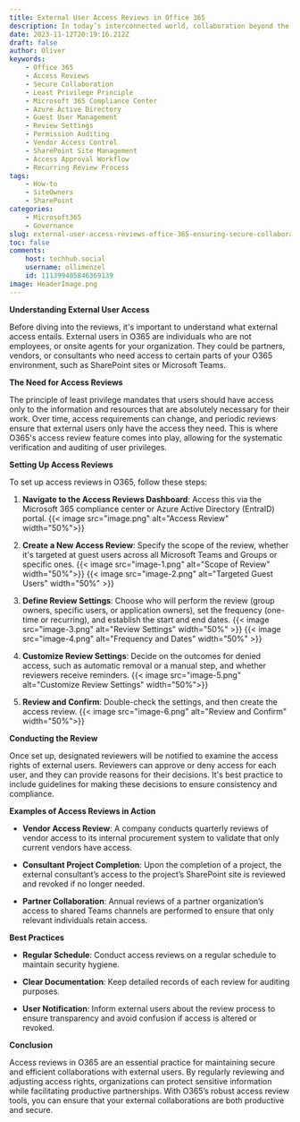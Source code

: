 ```yaml
---
title: External User Access Reviews in Office 365
description: In today’s interconnected world, collaboration beyond the walls of your organization is not just a convenience; it's a necessity. However, with this necessity comes the significant responsibility of managing external user access. Office 365 (O365) offers a comprehensive suite of tools that enable collaboration while helping to ensure that access is secure, appropriate, and compliant with company policies. Access reviews are a critical component of this management. Here’s how to set up and conduct external user access reviews in O365.
date: 2023-11-12T20:19:16.212Z
draft: false
author: Oliver
keywords:
    - Office 365
    - Access Reviews
    - Secure Collaboration
    - Least Privilege Principle
    - Microsoft 365 Compliance Center
    - Azure Active Directory
    - Guest User Management
    - Review Settings
    - Permission Auditing
    - Vendor Access Control
    - SharePoint Site Management
    - Access Approval Workflow
    - Recurring Review Process
tags:
    - How-to
    - SiteOwners
    - SharePoint
categories:
    - Microsoft365
    - Governance
slug: external-user-access-reviews-office-365-ensuring-secure-collaboration
toc: false
comments:
    host: techhub.social
    username: ollimenzel
    id: 111399485846369139
image: HeaderImage.png
---
```


**Understanding External User Access**

Before diving into the reviews, it's important to understand what external access entails. External users in O365 are individuals who are not employees, or onsite agents for your organization. They could be partners, vendors, or consultants who need access to certain parts of your O365 environment, such as SharePoint sites or Microsoft Teams.

**The Need for Access Reviews**

The principle of least privilege mandates that users should have access only to the information and resources that are absolutely necessary for their work. Over time, access requirements can change, and periodic reviews ensure that external users only have the access they need. This is where O365's access review feature comes into play, allowing for the systematic verification and auditing of user privileges.

**Setting Up Access Reviews**

To set up access reviews in O365, follow these steps:

1. **Navigate to the Access Reviews Dashboard**: Access this via the Microsoft 365 compliance center or Azure Active Directory (EntraID) portal.
{{< image src="image.png" alt="Access Review" width="50%">}}
   
2. **Create a New Access Review**: Specify the scope of the review, whether it's targeted at guest users across all Microsoft Teams and Groups or specific ones.
{{< image src="image-1.png" alt="Scope of Review" width="50%">}}
{{< image src="image-2.png" alt="Targeted Guest Users" width="50%" >}}

3. **Define Review Settings**: Choose who will perform the review (group owners, specific users, or application owners), set the frequency (one-time or recurring), and establish the start and end dates.
{{< image src="image-3.png" alt="Review Settings" width="50%" >}}
{{< image src="image-4.png" alt="Frequency and Dates" width="50%" >}}

4. **Customize Review Settings**: Decide on the outcomes for denied access, such as automatic removal or a manual step, and whether reviewers receive reminders.
{{< image src="image-5.png" alt="Customize Review Settings" width="50%">}}

5. **Review and Confirm**: Double-check the settings, and then create the access review.
{{< image src="image-6.png" alt="Review and Confirm" width="50%">}}

**Conducting the Review**

Once set up, designated reviewers will be notified to examine the access rights of external users. Reviewers can approve or deny access for each user, and they can provide reasons for their decisions. It's best practice to include guidelines for making these decisions to ensure consistency and compliance.

**Examples of Access Reviews in Action**

- **Vendor Access Review**: A company conducts quarterly reviews of vendor access to its internal procurement system to validate that only current vendors have access.
  
- **Consultant Project Completion**: Upon the completion of a project, the external consultant’s access to the project’s SharePoint site is reviewed and revoked if no longer needed.

- **Partner Collaboration**: Annual reviews of a partner organization’s access to shared Teams channels are performed to ensure that only relevant individuals retain access.

**Best Practices**

- **Regular Schedule**: Conduct access reviews on a regular schedule to maintain security hygiene.
  
- **Clear Documentation**: Keep detailed records of each review for auditing purposes.

- **User Notification**: Inform external users about the review process to ensure transparency and avoid confusion if access is altered or revoked.

**Conclusion**

Access reviews in O365 are an essential practice for maintaining secure and efficient collaborations with external users. By regularly reviewing and adjusting access rights, organizations can protect sensitive information while facilitating productive partnerships. With O365’s robust access review tools, you can ensure that your external collaborations are both productive and secure.